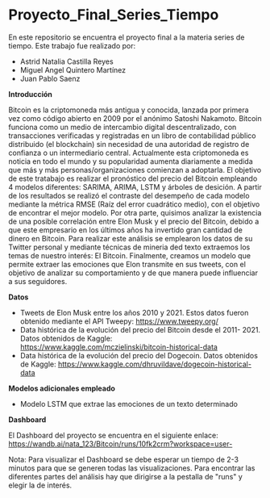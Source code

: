 # Proyecto_Final_Series_Tiempo



En este repositorio se encuentra el proyecto final a la materia series de tiempo.
Este trabajo fue realizado por:

* Astrid Natalia Castilla Reyes
* Miguel Angel Quintero Martínez
* Juan Pablo Saenz



**Introducción**


Bitcoin es la criptomoneda más antigua y conocida, lanzada por primera vez como código abierto en 2009 por el anónimo Satoshi Nakamoto. Bitcoin funciona como un medio de intercambio digital descentralizado, con transacciones verificadas y registradas en un libro de contabilidad público distribuido (el blockchain) sin necesidad de una autoridad de registro de confianza o un intermediario central. Actualmente esta criptomoneda es noticia en todo el mundo y su popularidad aumenta diariamente a medida que más y más personas/organizaciones comienzan a adoptarla. El objetivo de este tratabajo es realizar el pronóstico del precio del Bitcoin empleando 4 modelos diferentes: SARIMA, ARIMA, LSTM y árboles de desición. A partir de los resultados se realizó el contraste del desempeño de cada modelo mediante la métrica RMSE (Raíz del error cuadrático medio), con el objetivo de encontrar el mejor modelo. Por otra parte, quisimos analizar la existencia de una posible correlación entre Elon Musk y el precio del Bitcoin, debido a que este empresario en los últimos años ha invertido gran cantidad de dinero en Bitcoin. Para realizar este análisis se emplearon los datos de su Twitter personal y mediante técnicas de mineria ded texto extraemos los temas de nuestro interés: El Bitcoin. Finalmente, creamos un modelo que permite extraer las emociones que Elon transmite en sus tweets, con el objetivo de analizar su comportamiento y de que manera puede influenciar a sus seguidores.


**Datos**

* Tweets de Elon Musk entre los años 2010 y 2021. Estos datos fueron obtenido mediante el API Tweepy: https://www.tweepy.org/
* Data histórica de la evolución del precio del Bitcoin desde el 2011- 2021. Datos obtenidos de Kaggle: https://www.kaggle.com/mczielinski/bitcoin-historical-data
* Data histórica de la evolución del precio del Dogecoin. Datos obtenidos de Kaggle: https://www.kaggle.com/dhruvildave/dogecoin-historical-data

**Modelos adicionales empleado**

* Modelo LSTM que extrae las emociones de un texto determinado


**Dashboard**

El Dashboard del proyecto se encuentra en el siguiente enlace: https://wandb.ai/nata_123/Bitcoin/runs/10fk2crm?workspace=user-

Nota: Para visualizar el Dashboard se debe esperar un tiempo de 2-3 minutos para que se generen todas las visualizaciones.
Para encontrar las diferentes partes del análisis hay que dirigirse a la pestalla de "runs" y elegir la de interés.
